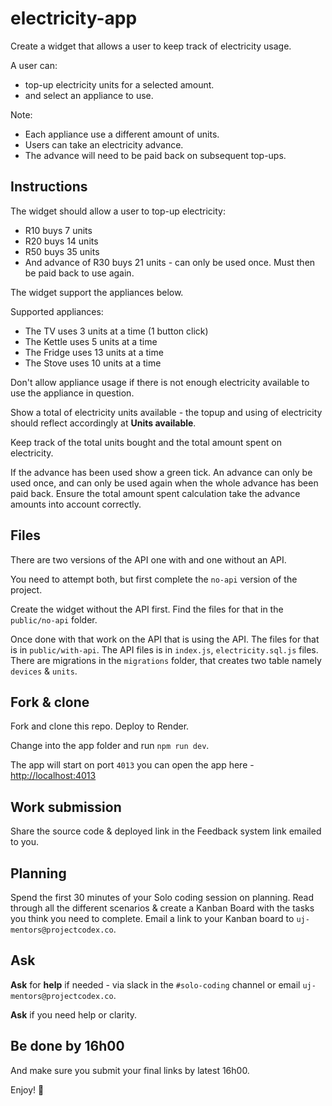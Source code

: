 # electricity-app

Create a widget that allows a user to keep track of electricity usage.

A user can:

* top-up electricity units for a selected amount. 
* and select an appliance to use. 

Note:

* Each appliance use a different amount of units. 
* Users can take an electricity advance. 
* The advance will need to be paid back on subsequent top-ups.

## Instructions

The widget should allow a user to top-up electricity:

* R10 buys 7 units
* R20 buys 14 units
* R50 buys 35 units
* And advance of R30 buys 21 units - can only be used once. Must then be paid back to use again.
    
The widget support the appliances below.

Supported appliances:

* The TV uses 3 units at a time (1 button click)
* The Kettle uses 5 units at a time
* The Fridge uses  13 units at a time
* The Stove uses 10 units at a time

Don't allow appliance usage if there is not enough electricity available to use the appliance in question.

Show a total of electricity units available - the topup and using of electricity should reflect accordingly at **Units available**. 

Keep track of the total units bought and the total amount spent on electricity.

If the advance has been used show a green tick. An advance can only be used once, and can only be used again when the whole advance has been paid back. Ensure the total amount spent calculation take the advance amounts into account correctly.

## Files 

There are two versions of the API one with and one without an API.

You need to attempt both, but first complete the `no-api` version of the project.

Create the widget without the API first. Find the files for that in the `public/no-api` folder.

Once done with that work on the API that is using the API. The files for that is in `public/with-api`. The API files is in `index.js`, `electricity.sql.js` files. There are migrations in the `migrations` folder, that creates two table namely `devices` & `units`.



## Fork & clone 

Fork and clone this repo.
Deploy to Render.

Change into the app folder and run `npm run dev`.

The app will start on port `4013` you can open the app here - [http://localhost:4013](http://localhost:4013)

## Work submission 

Share the source code & deployed link in the Feedback system link emailed to you.

## Planning

Spend the first 30 minutes of your Solo coding session on planning. Read through all the different scenarios & create a Kanban Board with the tasks you think you need to complete. Email a link to your Kanban board to `uj-mentors@projectcodex.co`. 

## Ask

**Ask** for **help** if needed - via slack in the `#solo-coding` channel or email `uj-mentors@projectcodex.co`.

**Ask** if you need help or clarity. 

## Be done by 16h00

And make sure you submit your final links by latest 16h00.

Enjoy! :tada:
